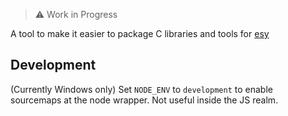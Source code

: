 > ⚠️ Work in Progress

A tool to make it easier to package C libraries and tools for [esy](esy.sh)

## Development

(Currently Windows only) Set `NODE_ENV` to `development` to enable sourcemaps at the node wrapper. Not useful inside the JS realm.
